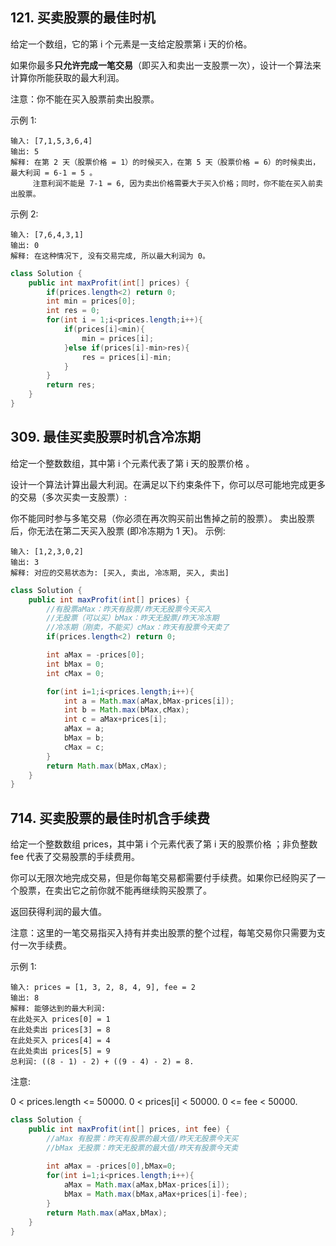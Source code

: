 ## 121. 买卖股票的最佳时机

给定一个数组，它的第 i 个元素是一支给定股票第 i 天的价格。

如果你最多**只允许完成一笔交易**（即买入和卖出一支股票一次），设计一个算法来计算你所能获取的最大利润。

注意：你不能在买入股票前卖出股票。

 

示例 1:

	输入: [7,1,5,3,6,4]
	输出: 5
	解释: 在第 2 天（股票价格 = 1）的时候买入，在第 5 天（股票价格 = 6）的时候卖出，最大利润 = 6-1 = 5 。
	     注意利润不能是 7-1 = 6, 因为卖出价格需要大于买入价格；同时，你不能在买入前卖出股票。
示例 2:

	输入: [7,6,4,3,1]
	输出: 0
	解释: 在这种情况下, 没有交易完成, 所以最大利润为 0。

```java
class Solution {
    public int maxProfit(int[] prices) {
        if(prices.length<2) return 0;
        int min = prices[0];
        int res = 0;
        for(int i = 1;i<prices.length;i++){
            if(prices[i]<min){
                min = prices[i];
            }else if(prices[i]-min>res){
                res = prices[i]-min;
            }
        }
        return res;
    }
}
```
## 309. 最佳买卖股票时机含冷冻期

给定一个整数数组，其中第 i 个元素代表了第 i 天的股票价格 。​

设计一个算法计算出最大利润。在满足以下约束条件下，你可以尽可能地完成更多的交易（多次买卖一支股票）:

你不能同时参与多笔交易（你必须在再次购买前出售掉之前的股票）。
卖出股票后，你无法在第二天买入股票 (即冷冻期为 1 天)。
示例:

	输入: [1,2,3,0,2]
	输出: 3 
	解释: 对应的交易状态为: [买入, 卖出, 冷冻期, 买入, 卖出]


```java
class Solution {
    public int maxProfit(int[] prices) {
        //有股票aMax：昨天有股票/昨天无股票今天买入
        //无股票（可以买）bMax：昨天无股票/昨天冷冻期
        //冷冻期（刚卖，不能买）cMax：昨天有股票今天卖了
        if(prices.length<2) return 0;

        int aMax = -prices[0];
        int bMax = 0;
        int cMax = 0;

        for(int i=1;i<prices.length;i++){
            int a = Math.max(aMax,bMax-prices[i]);
            int b = Math.max(bMax,cMax);
            int c = aMax+prices[i];
            aMax = a;
            bMax = b;
            cMax = c;
        }
        return Math.max(bMax,cMax);
    }
}
```
## 714. 买卖股票的最佳时机含手续费
给定一个整数数组 prices，其中第 i 个元素代表了第 i 天的股票价格 ；非负整数 fee 代表了交易股票的手续费用。

你可以无限次地完成交易，但是你每笔交易都需要付手续费。如果你已经购买了一个股票，在卖出它之前你就不能再继续购买股票了。

返回获得利润的最大值。

注意：这里的一笔交易指买入持有并卖出股票的整个过程，每笔交易你只需要为支付一次手续费。

示例 1:

	输入: prices = [1, 3, 2, 8, 4, 9], fee = 2
	输出: 8
	解释: 能够达到的最大利润:  
	在此处买入 prices[0] = 1
	在此处卖出 prices[3] = 8
	在此处买入 prices[4] = 4
	在此处卖出 prices[5] = 9
	总利润: ((8 - 1) - 2) + ((9 - 4) - 2) = 8.
注意:

0 < prices.length <= 50000.
0 < prices[i] < 50000.
0 <= fee < 50000.

```java
class Solution {
    public int maxProfit(int[] prices, int fee) {
        //aMax 有股票：昨天有股票的最大值/昨天无股票今天买
        //bMax 无股票：昨天无股票的最大值/昨天有股票今天卖
        
        int aMax = -prices[0],bMax=0;
        for(int i=1;i<prices.length;i++){
            aMax = Math.max(aMax,bMax-prices[i]);
            bMax = Math.max(bMax,aMax+prices[i]-fee);
        }
        return Math.max(aMax,bMax);
    }
}
```
